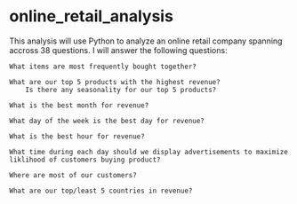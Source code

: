 # online_retail_analysis

This analysis will use Python to analyze an online retail company spanning accross 38 questions. I will answer the following questions:

    What items are most frequently bought together?

    What are our top 5 products with the highest revenue?
        Is there any seasonality for our top 5 products?

    What is the best month for revenue?

    What day of the week is the best day for revenue?

    What is the best hour for revenue?

    What time during each day should we display advertisements to maximize liklihood of customers buying product?

    Where are most of our customers?

    What are our top/least 5 countries in revenue?
